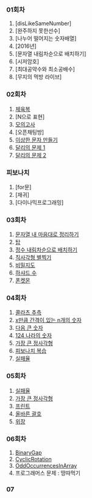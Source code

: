 ### 01회차

1. [disLikeSameNumber]
1. [완주하지 못한선수]
1. [나누어 떨어지는 숫자배열]
1. [2016년]
1. [문자열 내림차순으로 배치하기]
1. [시저암호]
1. [최대공약수와 최소공배수]
1. [무지의 먹방 라이브]

### 02회차

1. [체육복](https://gist.github.com/pdvonzoo/d5e298ad88bd36a6d7c0e4744c8de716)
1. [N으로 표현]
1. [모의고사](https://gist.github.com/pdvonzoo/2e346717bb0c283965fa70b56e6fe4b0)
1. [오픈채팅방]
1. [이상한 문자 만들기](https://gist.github.com/pdvonzoo/aa83def1d199737eaf648805bcae1260)
1. [달리의 문제 1](https://gist.github.com/pdvonzoo/d412598587c50b85d2e66fad0c904aff)
1. [달리의 문제 2](https://gist.github.com/pdvonzoo/90d7cc974338eb8b67c2923d545ace86)

### 피보나치

1. [for문]
1. [재귀]
1. [다이나믹프로그래밍]

### 03회차

1. [문자열 내 마음대로 정리하기](https://gist.github.com/pdvonzoo/0c7b5a7fd6bc9ecdf24cbf645c407ee7)
1. [탑]()
1. [정수 내림차순으로 배치하기](https://gist.github.com/pdvonzoo/cbe383a73c3ed882e7b68d8df0d7c8dd)
1. [직사각형 별찍기](https://gist.github.com/pdvonzoo/0344daf6a78693f1897a15cb0236fe13)
1. [비밀지도]()
1. [하샤드 수](https://gist.github.com/pdvonzoo/1fc4ce9fbfc319caee6add0d88739aea)
1. [폰켓몬](https://gist.github.com/pdvonzoo/0c73dc1fcf8ecc8e95adfb38f667bf55)


### 04회차

1. [콜라츠 추측](https://gist.github.com/pdvonzoo/fa9f8de91531b59a3e457989599183ec)
1. [x만큼 간격이 있는 n개의 숫자](https://gist.github.com/pdvonzoo/69ac12f62941cc32b33b8aac8ae95974)
1. [다음 큰 숫자](https://gist.github.com/pdvonzoo/e6e3ff55daef640e1f8b2ed21fe8d8d8)
1. [124 나라의 숫자](https://gist.github.com/pdvonzoo/5d6a71044710c18845946143034ea409)
1. [가장 큰 정사각형](https://gist.github.com/pdvonzoo/b50ec807323fcc02f289c5085a582ae2)
1. [피보나치 복습](https://gist.github.com/pdvonzoo/afe2974e0cbaeb3fe34a3b74dfebe64c)
1. [실패율](https://gist.github.com/pdvonzoo/52ee915215de4d1bfaae78586bac2f77)

### 05회차

1. [실패율](https://programmers.co.kr/learn/courses/30/lessons/42889?language=javascript)
1. [가장 큰 정사각형](https://programmers.co.kr/learn/courses/30/lessons/12905?language=javascript)
1. [프린트](https://programmers.co.kr/learn/courses/30/lessons/42587?language=javascript)
1. [올바른 괄호](https://gist.github.com/pdvonzoo/b46a6a25ac4b28049d0c16f8b854dc24)
1. [위장](https://programmers.co.kr/learn/courses/30/lessons/42578?language=javascript)

### 06회차

1. [BinaryGap](https://gist.github.com/pdvonzoo/f0b2f815749e5ce838cdad17f06f1c39)
1. [CyclicRotation](https://gist.github.com/pdvonzoo/a5bd0d14244ba0df826ecc4e83a48d91)
1. [OddOccurrencesInArray](https://gist.github.com/pdvonzoo/8c18ecfe941ae9f09e1cb7e9219358b1)
1. 프로그래머스 문제 : 땅따먹기

### 07
